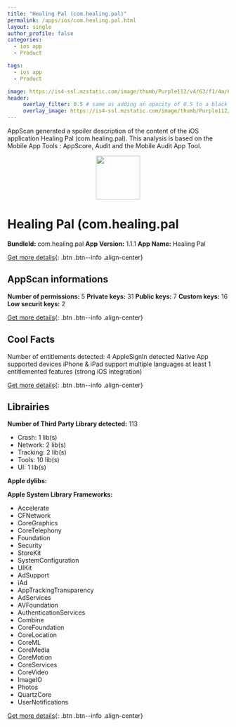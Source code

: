 ```yaml
---
title: "Healing Pal (com.healing.pal)"
permalink: /apps/ios/com.healing.pal.html
layout: single
author_profile: false
categories: 
  - ios app 
  - Product 

tags: 
  - ios app 
  - Product 

image: https://is4-ssl.mzstatic.com/image/thumb/Purple112/v4/63/f1/4a/63f14a1f-57d3-00d4-86e7-ab162350872d/AppIcon-0-1x_U007emarketing-0-7-0-85-220.png/512x512bb.jpg
header: 
     overlay_filter: 0.5 # same as adding an opacity of 0.5 to a black background
     overlay_image: https://is4-ssl.mzstatic.com/image/thumb/Purple112/v4/63/f1/4a/63f14a1f-57d3-00d4-86e7-ab162350872d/AppIcon-0-1x_U007emarketing-0-7-0-85-220.png/512x512bb.jpg
---
```

AppScan generated a spoiler description of the content of the iOS application Healing Pal (com.healing.pal). This analysis is based on the Mobile App Tools : AppScore, Audit and the Mobile Audit App Tool.

  
  
<div style="text-align: center;"><img src="https://is4-ssl.mzstatic.com/image/thumb/Purple112/v4/63/f1/4a/63f14a1f-57d3-00d4-86e7-ab162350872d/AppIcon-0-1x_U007emarketing-0-7-0-85-220.png/512x512bb.jpg" width="100" height="100"></div>  
  
# Healing Pal (com.healing.pal

**BundleId:** com.healing.pal
**App Version:** 1.1.1
**App Name:** Healing Pal


[Get more details](/pricing.html){: .btn .btn--info .align-center}  
  
## AppScan informations 

**Number of permissions:** 5
**Private keys:** 31
**Public keys:** 7
**Custom keys:** 16
**Low securit keys:** 2
  
[Get more details](/pricing.html){: .btn .btn--info .align-center}

## Cool Facts

Number of entitlements detected: 4
AppleSignIn detected
Native App
supported devices iPhone & iPad
support multiple languages
at least 1 entitlemented features (strong iOS integration)
  
[Get more details](/pricing.html){: .btn .btn--info .align-center}

## Librairies 
**Number of Third Party Library detected:** 113
- Crash: 1 lib(s)
- Network: 2 lib(s)
- Tracking: 2 lib(s)
- Tools: 10 lib(s)
- UI: 1 lib(s)

**Apple dylibs:**


**Apple System Library Frameworks:**
- Accelerate
- CFNetwork
- CoreGraphics
- CoreTelephony
- Foundation
- Security
- StoreKit
- SystemConfiguration
- UIKit
- AdSupport
- iAd
- AppTrackingTransparency
- AdServices
- AVFoundation
- AuthenticationServices
- Combine
- CoreFoundation
- CoreLocation
- CoreML
- CoreMedia
- CoreMotion
- CoreServices
- CoreVideo
- ImageIO
- Photos
- QuartzCore
- UserNotifications


  
[Get more details](/pricing.html){: .btn .btn--info .align-center}

